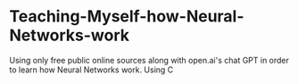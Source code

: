 # Teaching-Myself-how-Neural-Networks-work
Using only free public online sources along with open.ai's chat GPT in order to learn how Neural Networks work. Using C
